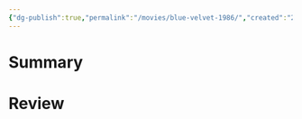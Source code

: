 ```yaml
---
{"dg-publish":true,"permalink":"/movies/blue-velvet-1986/","created":"2023-12-11","updated":"2023-12-11"}
---
```



# Summary

# Review
